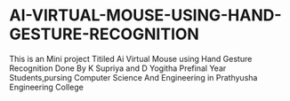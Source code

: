 # AI-VIRTUAL-MOUSE-USING-HAND-GESTURE-RECOGNITION

This is an Mini project Titiled Ai Virtual Mouse using Hand Gesture Recognition Done By K Supriya and D Yogitha Prefinal Year Students,pursing Computer Science And Engineering in Prathyusha Engineering College 
